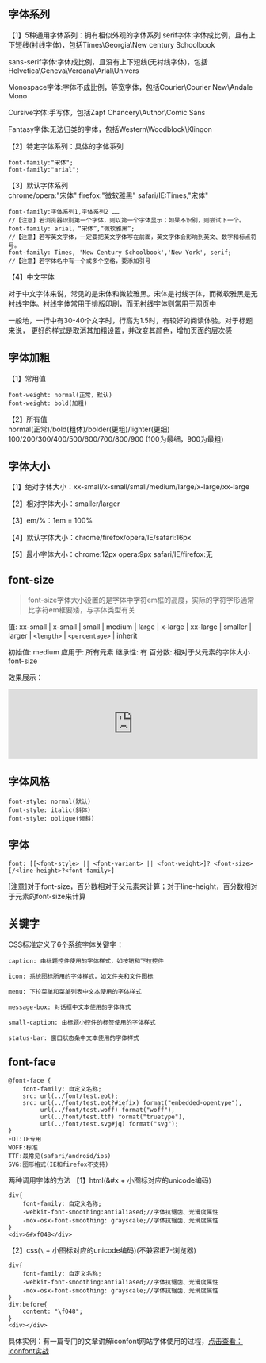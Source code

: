 ## 字体系列
【1】5种通用字体系列：拥有相似外观的字体系列
serif字体:字体成比例，且有上下短线(衬线字体)，包括Times\Georgia\New century Schoolbook

sans-serif字体:字体成比例，且没有上下短线(无衬线字体)，包括Helvetica\Geneva\Verdana\Arial\Univers

Monospace字体:字体不成比例，等宽字体，包括Courier\Courier New\Andale Mono

Cursive字体:手写体，包括Zapf Chancery\Author\Comic Sans

Fantasy字体:无法归类的字体，包括Western\Woodblock\Klingon

【2】特定字体系列：具体的字体系列
```
font-family:"宋体";
font-family:"arial";
```

【3】默认字体系列  
chrome/opera:"宋体"
firefox:"微软雅黑"
safari/IE:Times,"宋体"

```
font-family:字体系列1,字体系列2 ……
//【注意】若浏览器识别第一个字体，则以第一个字体显示；如果不识别，则尝试下一个。    
font-family: arial，“宋体”,“微软雅黑”;
//【注意】若写英文字体，一定要把英文字体写在前面，英文字体会影响到英文、数字和标点符号。
font-family: Times, 'New Century Schoolbook','New York', serif;
//【注意】若字体名中有一个或多个空格，要添加引号
```

【4】中文字体

对于中文字体来说，常见的是宋体和微软雅黑。宋体是衬线字体，而微软雅黑是无衬线字体。衬线字体常用于排版印刷，而无衬线字体则常用于网页中

一般地，一行中有30-40个文字时，行高为1.5时，有较好的阅读体验。对于标题来说， 更好的样式是取消其加粗设置，并改变其颜色，增加页面的层次感

## 字体加粗

【1】常用值
```
font-weight: normal(正常，默认)
font-weight: bold(加粗)
```
【2】所有值  
normal(正常)/bold(粗体)/bolder(更粗)/lighter(更细)  
100/200/300/400/500/600/700/800/900 (100为最细，900为最粗)

## 字体大小

【1】绝对字体大小：xx-small/x-small/small/medium/large/x-large/xx-large

【2】相对字体大小：smaller/larger

【3】em/%：1em = 100%

【4】默认字体大小：chrome/firefox/opera/IE/safari:16px

【5】最小字体大小：chrome:12px    opera:9px    safari/IE/firefox:无

## font-size
> font-size字体大小设置的是字体中字符em框的高度，实际的字符字形通常比字符em框要矮，与字体类型有关

值: xx-small | x-small | small | medium | large | x-large | xx-large | smaller | larger | `<length>` | `<percentage>` | inherit

初始值: medium
应用于: 所有元素
继承性: 有
百分数: 相对于父元素的字体大小font-size

效果展示：
<iframe style="width: 100%; height: 140px;" src="https://shiyou00.github.io/lion/dist/html/css-font/font.html?case=f1" frameborder="0"></iframe>

## 字体风格
```
font-style: normal(默认)
font-style: italic(斜体)
font-style: oblique(倾斜)
```

## 字体
```
font: [[<font-style> || <font-variant> || <font-weight>]? <font-size>[/<line-height>?<font-family>]
```
[注意]对于font-size，百分数相对于父元素来计算；对于line-height，百分数相对于元素的font-size来计算

## 关键字
CSS标准定义了6个系统字体关键字：
```
caption: 由标题控件使用的字体样式，如按钮和下拉控件

icon: 系统图标所用的字体样式，如文件夹和文件图标

menu: 下拉菜单和菜单列表中文本使用的字体样式

message-box: 对话框中文本使用的字体样式

small-caption: 由标题小控件的标签使用的字体样式

status-bar: 窗口状态条中文本使用的字体样式
```

## font-face
```
@font-face {
    font-family: 自定义名称;
    src: url(../font/test.eot);
    src: url(../font/test.eot?#iefix) format("embedded-opentype"),
         url(../font/test.woff) format("woff"), 
         url(../font/test.ttf) format("truetype"),
         url(../font/test.svg#jq) format("svg");
}
EOT:IE专用
WOFF:标准
TTF:最常见(safari/android/ios)
SVG:图形格式(IE和firefox不支持)
```

两种调用字体的方法
【1】html(&#x + 小图标对应的unicode编码)
```
div{
    font-family: 自定义名称;
    -webkit-font-smoothing:antialiased;//字体抗锯齿、光滑度属性
    -mox-osx-font-smoothing: grayscale;//字体抗锯齿、光滑度属性
}
<div>&#xf048</div>
```

【2】css(`\` + 小图标对应的unicode编码)(不兼容IE7-浏览器)
```
div{
    font-family: 自定义名称;
    -webkit-font-smoothing:antialiased;//字体抗锯齿、光滑度属性
    -mox-osx-font-smoothing: grayscale;//字体抗锯齿、光滑度属性
}
div:before{
    content: "\f048";
}
<div></div>
```

具体实例：有一篇专门的文章讲解iconfont网站字体使用的过程，[点击查看：iconfont实战](CSSiconfont阿里巴巴矢量图库在开发中实战使用.md)
